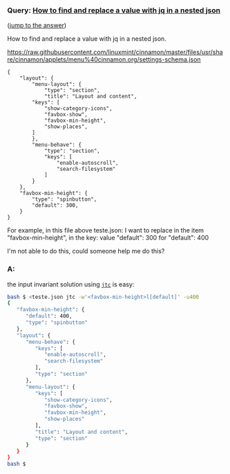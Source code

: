 ### Query: [How to find and replace a value with jq in a nested json](https://stackoverflow.com/questions/59851383/how-to-find-and-replace-a-value-with-jq-in-a-nested-json)
([jump to the answer]())

How to find and replace a value with jq in a nested json.

https://raw.githubusercontent.com/linuxmint/cinnamon/master/files/usr/share/cinnamon/applets/menu%40cinnamon.org/settings-schema.json


    {
        "layout": {
            "menu-layout": {
                "type": "section",
                "title": "Layout and content",
            "keys": [
                "show-category-icons",
                "favbox-show",
                "favbox-min-height",
                "show-places",
            ]
            },
            "menu-behave": {
                "type": "section",
                "keys": [
                    "enable-autoscroll",
                    "search-filesystem"
                ]
            }
        },
        "favbox-min-height": {
            "type": "spinbutton",
            "default": 300,
        }
    }


For example, in this file above teste.json:
I want to replace in the item "favbox-min-height", in the key: value
"default": 300
for
"default": 400

I'm not able to do this, could someone help me do this?

### A:
the input invariant solution using [`jtc`](https://github.com/ldn-softdev/jtc) is easy:
```bash
bash $ <teste.json jtc -w'<favbox-min-height>l[default]' -u400
{
   "favbox-min-height": {
      "default": 400,
      "type": "spinbutton"
   },
   "layout": {
      "menu-behave": {
         "keys": [
            "enable-autoscroll",
            "search-filesystem"
         ],
         "type": "section"
      },
      "menu-layout": {
         "keys": [
            "show-category-icons",
            "favbox-show",
            "favbox-min-height",
            "show-places"
         ],
         "title": "Layout and content",
         "type": "section"
      }
   }
}
bash $ 
```




